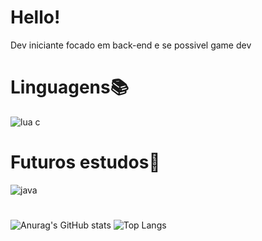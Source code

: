 # Hello!
Dev iniciante focado em back-end e se possivel game dev
# Linguagens📚
![lua c](https://github.com/Treio1024/Treio1024/assets/160870426/5894d74f-3cba-4770-9156-158c2a0987d8)
# Futuros estudos📖
![java](https://github.com/Treio1024/Treio1024/assets/160870426/7dbcd68e-3ec1-4af7-8553-15f4dee68bca)
#
![Anurag's GitHub stats](https://github-readme-stats.vercel.app/api?username=Treio1024&show_icons=true&theme=radical)
![Top Langs](https://github-readme-stats.vercel.app/api/top-langs/?username=Treio1024&layout=compact&theme=radical)
